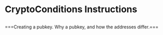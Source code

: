 # CryptoConditions Instructions

##

===Creating a pubkey. Why a pubkey, and how the addresses differ.===
